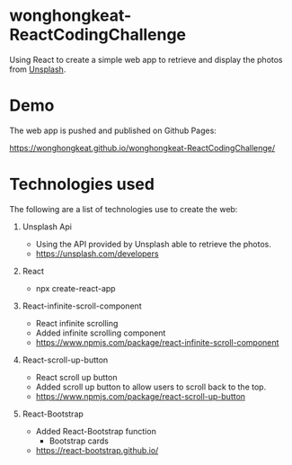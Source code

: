 # wonghongkeat-ReactCodingChallenge

Using React to create a simple web app to retrieve and display the photos from <a href="https://unsplash.com/">Unsplash</a>.

# Demo 

The web app is pushed and published on Github Pages:

https://wonghongkeat.github.io/wonghongkeat-ReactCodingChallenge/

# Technologies used

The following are a list of technologies use to create the web:
1. Unsplash Api 
    * Using the API provided by Unsplash able to retrieve the photos.
    * <a href="https://unsplash.com/developers">https://unsplash.com/developers</a>

2. React
    * npx create-react-app <name>

3. React-infinite-scroll-component
    * React infinite scrolling 
    * Added infinite scrolling component 
    * <a href="https://www.npmjs.com/package/react-infinite-scroll-component">https://www.npmjs.com/package/react-infinite-scroll-component</a>

4. React-scroll-up-button
    * React scroll up button
    * Added scroll up button to allow users to scroll back to the top.
    * <a href="https://www.npmjs.com/package/react-scroll-up-button">https://www.npmjs.com/package/react-scroll-up-button</a>

5. React-Bootstrap
    * Added React-Bootstrap function
        * Bootstrap cards
    * <a href="https://react-bootstrap.github.io/">https://react-bootstrap.github.io/</a>


